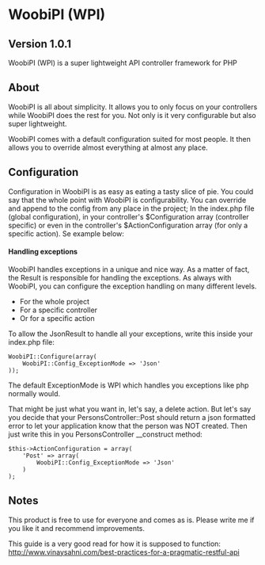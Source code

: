 WoobiPI (WPI)
==================

Version 1.0.1
-----------
WoobiPI (WPI) is a super lightweight API controller framework for PHP

About
-----------
WoobiPI is all about simplicity. It allows you to only focus on your controllers while WoobiPI does the rest for you. Not only is it very configurable but also super lightweight.

WoobiPI comes with a default configuration suited for most people. It then allows you to override almost everything at almost any place.

Configuration
-----------
Configuration in WoobiPI is as easy as eating a tasty slice of pie. You could say that the whole point with WoobiPI is configurability. You can override and append to the config from any place in the project; In the index.php file (global configuration), in your controller's $Configuration array (controller specific) or even in the controller's $ActionConfiguration array (for only a specific action). Se example below:

#### Handling exceptions ####
WoobiPI handles exceptions in a unique and nice way. As a matter of fact, the Result is responsible for handling the exceptions. As always with WoobiPI, you can configure the exception handling on many different levels.

- For the whole project
- For a specific controller
- Or for a specific action

To allow the JsonResult to handle all your exceptions, write this inside your index.php file:

```
WoobiPI::Configure(array(
    WoobiPI::Config_ExceptionMode => 'Json'
));
```

The default ExceptionMode is WPI which handles you exceptions like php normally would.

That might be just what you want in, let's say, a delete action. But let's say you decide that your PersonsController::Post should return a json formatted error to let your application know that the person was NOT created. Then just write this in you PersonsController __construct method:

```
$this->ActionConfiguration = array(
    'Post' => array(
        WoobiPI::Config_ExceptionMode => 'Json'
    )
);
```



Notes
-----------
This product is free to use for everyone and comes as is. Please write me if you like it and recommend improvements.

This guide is a very good read for how it is supposed to function: http://www.vinaysahni.com/best-practices-for-a-pragmatic-restful-api

